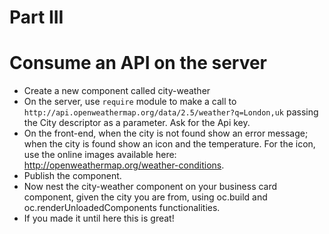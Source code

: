 Part III
========

# Consume an API on the server

* Create a new component called city-weather
* On the server, use `require` module to make a call to `http://api.openweathermap.org/data/2.5/weather?q=London,uk` passing the City descriptor as a parameter. Ask for the Api key.
* On the front-end, when the city is not found show an error message; when the city is found show an icon and the temperature. For the icon, use the online images available here: http://openweathermap.org/weather-conditions.
* Publish the component.
* Now nest the city-weather component on your business card component, given the city you are from, using oc.build and oc.renderUnloadedComponents functionalities.
* If you made it until here this is great!